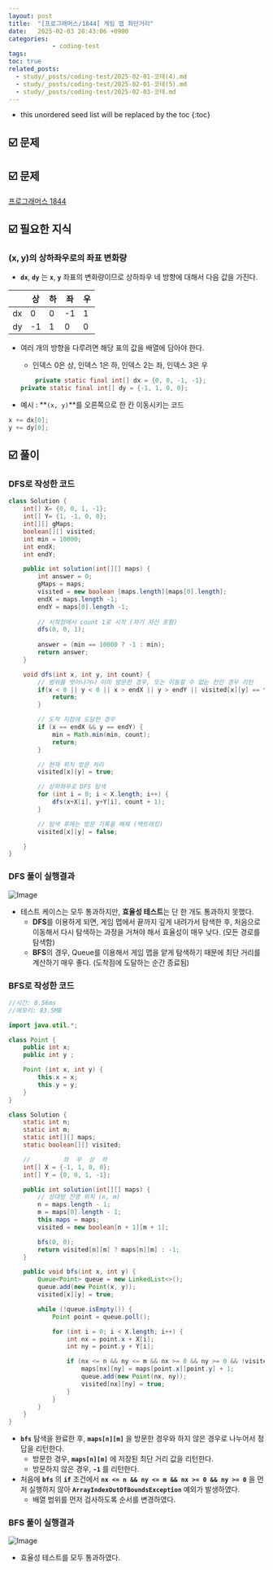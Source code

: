 ```yaml
---
layout: post
title:  "[프로그래머스/1844] 게임 맵 최단거리"
date:   2025-02-03 20:43:06 +0900
categories: 
            - coding-test
tags:        
toc: true
related_posts:
  - study/_posts/coding-test/2025-02-01-코테(4).md
  - study/_posts/coding-test/2025-02-01-코테(5).md
  - study/_posts/coding-test/2025-02-03-코테.md
---
```

* this unordered seed list will be replaced by the toc
{:toc}

## ☑️ 문제

## ☑️ 문제

[프로그래머스 1844](https://school.programmers.co.kr/learn/courses/30/lessons/1844)

## ☑️ 필요한 지식

### **(x, y)의 상하좌우로의 좌표 변화량**

- **`dx`**, **`dy`** 는 **`x`**, **`y`** 좌표의 변화량이므로 상하좌우 네 방향에 대해서 다음 값을 가진다.

|  | 상 | 하 | 좌 | 우 |
| --- | --- | --- | --- | --- |
| dx | 0 | 0 | -1 | 1 |
| dy | -1 | 1 | 0 | 0 |

- 여러 개의 방향을 다루려면 해당 표의 값을 배열에 담아야 한다.
    - 인덱스 0은 상, 인덱스 1은 하, 인덱스 2는 좌, 인덱스 3은 우
    
    ```java
    	private static final int[] dx = {0, 0, -1, -1};
    private static final int[] dy = {-1, 1, 0, 0};
    ```
    

- 예시 : **`(x, y)`**를 오른쪽으로 한 칸 이동시키는 코드

```java
x += dx[0];
y += dy[0];
```

## ☑️ 풀이

### DFS로 작성한 코드

```java
class Solution {
    int[] X= {0, 0, 1, -1};
    int[] Y= {1, -1, 0, 0};
    int[][] gMaps;
    boolean[][] visited; 
    int min = 10000;
    int endX;
    int endY;

    public int solution(int[][] maps) {
        int answer = 0;
        gMaps = maps;
        visited = new boolean [maps.length][maps[0].length];
        endX = maps.length -1;
        endY = maps[0].length -1;
       
        // 시작점에서 count 1로 시작 (자기 자신 포함)
        dfs(0, 0, 1);
    
        answer = (min == 10000 ? -1 : min);
        return answer;
    }

    void dfs(int x, int y, int count) {
        // 범위를 벗어나거나 이미 방문한 경우, 또는 이동할 수 없는 칸인 경우 리턴
        if(x < 0 || y < 0 || x > endX || y > endY || visited[x][y] == true || gMaps[x][y] == 0 ) {
            return;
        }

        // 도착 지점에 도달한 경우
        if (x == endX && y == endY) {
            min = Math.min(min, count);
            return;
        }

        // 현재 위치 방문 처리
        visited[x][y] = true;

        // 상하좌우로 DFS 탐색
        for (int i = 0; i < X.length; i++) {
            dfs(x+X[i], y+Y[i], count + 1); 
        }

        // 탐색 후에는 방문 기록을 해제 (백트래킹)
        visited[x][y] = false;

    }
}
```

### DFS 풀이 실행결과

![Image](https://github.com/user-attachments/assets/ba422777-422b-4853-89c9-387ef4242450)

- 테스트 케이스는 모두 통과하지만, **효율성 테스트**는 단 한 개도 통과하지 못했다.
    - **DFS**를 이용하게 되면, 게임 맵에서 끝까지 깊게 내려가서 탐색한 후, 처음으로 이동해서 다시 탐색하는 과정을 거쳐야 해서 효율성이 매우 낮다. (모든 경로를 탐색함)
    - **BFS**의 경우, Queue를 이용해서 게임 맵을 얕게 탐색하기 때문에 최단 거리를 계산하기 매우 좋다. (도착점에 도달하는 순간 종료됨)

### BFS로 작성한 코드

```java
//시간: 0.56ms
//메모리: 83.5MB

import java.util.*;

class Point {
    public int x;
    public int y ;

    Point (int x, int y) {
        this.x = x;
        this.y = y;
    }
}

class Solution {
    static int n;
    static int m;
    static int[][] maps;
    static boolean[][] visited;

    //         좌  우  상  하
    int[] X = {-1, 1, 0, 0};
    int[] Y = {0, 0, 1, -1};

    public int solution(int[][] maps) {
        // 상대방 진영 위치 (n, m)
        n = maps.length - 1;
        m = maps[0].length - 1;
        this.maps = maps;
        visited = new boolean[n + 1][m + 1];

        bfs(0, 0);
        return visited[n][m] ? maps[n][m] : -1;
    }

    public void bfs(int x, int y) {
        Queue<Point> queue = new LinkedList<>();
        queue.add(new Point(x, y));
        visited[x][y] = true;

        while (!queue.isEmpty()) {
            Point point = queue.poll();

            for (int i = 0; i < X.length; i++) {
                int nx = point.x + X[i];
                int ny = point.y + Y[i];

                if (nx <= n && ny <= m && nx >= 0 && ny >= 0 && !visited[nx][ny] && maps[nx][ny] == 1) {
                    maps[nx][ny] = maps[point.x][point.y] + 1;
                    queue.add(new Point(nx, ny));
                    visited[nx][ny] = true;
                }
            }
        }
    }
}
```

- **`bfs`** 탐색을 완료한 후, **`maps[n][m]`** 을 방문한 경우와 하지 않은 경우로 나누어서 정답을 리턴한다.
    - 방문한 경우, **`maps[n][m]`** 에 저장된 최단 거리 값을 리턴한다.
    - 방문하지 않은 경우, **`-1`** 를 리턴한다.
- 처음에 **`bfs`** 의 **`if`** 조건에서 **`nx <= n && ny <= m && nx >= 0 && ny >= 0`** 을 먼저 실행하지 않아 **`ArrayIndexOutOfBoundsException`** 예외가 발생하였다.
    - 배열 범위를 먼저 검사하도록 순서를 변경하였다.

### BFS 풀이 실행결과

![Image](https://github.com/user-attachments/assets/fe3d806a-77a6-4ee7-989c-48a1c8339f43)

- 효율성 테스트를 모두 통과하였다.